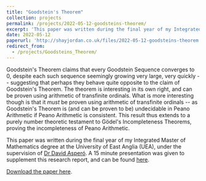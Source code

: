 ```yaml
---
title: "Goodstein's Theorem"
collection: projects
permalink: /projects/2022-05-12-goodsteins-theorem/
excerpt: 'This paper was written during the final year of my Integrated Master of Mathematics degree at the University of East Anglia (UEA), under the supervision of [Dr David Asperó](https://research-portal.uea.ac.uk/en/persons/david-aspero).'
date: 2022-05-12
paperurl: 'http://shayjordan.co.uk/files/2022-05-12-goodsteins-theorem.pdf'
redirect_from: 
  - /projects/Goodsteins_Theorem/
---
```

Goodstein's Theorem claims that every Goodstein Sequence converges to 0, despite each such sequence seemingly growing very large, very quickly -- suggesting that perhaps they behave quite opposite to the claim of Goodstein's Theorem. The theorem is interesting in its own right, and can be proven using arithmetic of transfinite ordinals. What is more interesting though is that it *must* be proven using arithmetic of transfinite ordinals -- as Goodstein's Theorem is (and can be proven to be) undecidable in Peano Arithmetic if Peano Arithmetic is consistent. This result thus extends to a purely number theoretic testament to Gödel's Incompleteness Theorems, proving the incompleteness of Peano Arithmetic.

This paper was written during the final year of my Integrated Master of Mathematics degree at the University of East Anglia (UEA), under the supervision of [Dr David Asperó](https://research-portal.uea.ac.uk/en/persons/david-aspero). A 15 minute presentation was given to supplement this research report, and can be found [here](https://shayjordan.co.uk/talks/2022-05-26-goodsteins-theorem).

[Download the paper here](http://shayjordan.co.uk/files/2022-05-12-goodsteins-theorem.pdf).
